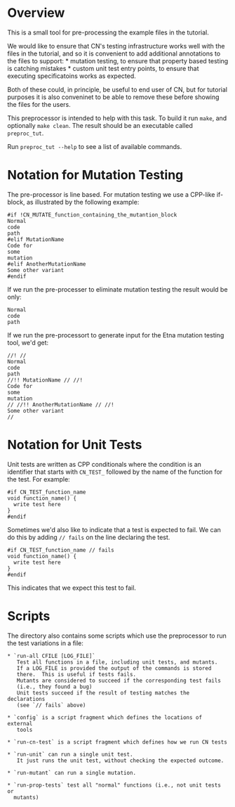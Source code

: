 Overview
========

This is a small tool for pre-processing the example files in the tutorial.

We would like to ensure that CN's testing infrastructure works well with the
files in the tutorial, and so it is convenient to add additional annotations
to the files to support:
    * mutation testing, to ensure that property based testing is catching
      mistakes
    * custom unit test entry points, to ensure that executing specificatoins
      works as expected.

Both of these could, in principle, be useful to end user of CN, but for
tutorial purposes it is also conveninet to be able to remove these before
showing the files for the users.

This preprocessor is intended to help with this task.
To build it run `make`, and optionally `make clean`.  The result
should be an executable called `preproc_tut`.

Run `preproc_tut --help` to see a list of available commands.


Notation for Mutation Testing
=============================

The pre-processor is line based.  For mutation testing we use a CPP-like
if-block, as illustrated by the following example:
```
#if !CN_MUTATE_function_containing_the_mutantion_block
Normal
code
path
#elif MutationName
Code for
some
mutation
#elif AnotherMutationName
Some other variant
#endif
```

If we run the pre-processer to eliminate mutation testing the result would
be only:

```
Normal
code
path
```


If we run the pre-processort to generate input for the Etna mutation testing
tool, we'd get:

```
//! //
Normal
code
path
//!! MutationName // //!
Code for
some
mutation
// //!! AnotherMutationName // //!
Some other variant
//
```


Notation for Unit Tests
=======================

Unit tests are written as CPP conditionals where the condition is
an identifier that starts with `CN_TEST_` followed by the
name of the function for the test.  For example:

```
#if CN_TEST_function_name
void function_name() {
  write test here
}
#endif
```

Sometimes we'd also like to indicate that a test is expected to fail. We can
do this by adding `// fails` on the line declaring the test.

```
#if CN_TEST_function_name // fails
void function_name() {
  write test here
}
#endif
```

This indicates that we expect this test to fail.


Scripts
=======

The directory also contains some scripts which use the preprocessor to run
the test variations in a file:

    * `run-all CFILE [LOG_FILE]`
       Test all functions in a file, including unit tests, and mutants.
       If a LOG_FILE is provided the output of the commands is stored
       there.  This is useful if tests fails.
       Mutants are considered to succeed if the corresponding test fails
       (i.e., they found a bug)
       Unit tests succeed if the result of testing matches the declarations
       (see `// fails` above)

    * `config` is a script fragment which defines the locations of external
       tools

    * `run-cn-test` is a script fragment which defines how we run CN tests

    * `run-unit` can run a single unit test.
       It just runs the unit test, without checking the expected outcome.

    * `run-mutant` can run a single mutation.

    * `run-prop-tests` test all "normal" functions (i.e., not unit tests or
      mutants)



